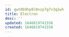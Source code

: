 ```yaml
---
id: gwt0b9hp8l0nzp7g7v3g2wh
title: Electron
desc: ''
updated: 1646819741558
created: 1646819741558
---
```


